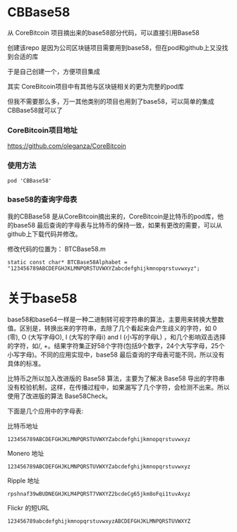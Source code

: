 # CBBase58
从 CoreBitcoin 项目摘出来的base58部分代码，可以直接引用Base58 

创建该repo 是因为公司区块链项目需要用到base58，但在pod和github上又没找到合适的库

于是自己创建一个，方便项目集成

其实 CoreBitcoin项目中有其他与区块链相关的更为完整的pod库

但我不需要那么多，万一其他类别的项目也用到了base58，可以简单的集成CBBase58就可以了

### CoreBitcoin项目地址
https://github.com/oleganza/CoreBitcoin

### 使用方法
```
pod 'CBBase58'
```
### base58的查询字母表

我的CBBase58 是从CoreBitcoin摘出来的，CoreBitcoin是比特币的pod库，他的base58 最后查询的字母表与比特币的保持一致，如果有更改的需要，可以从github上下载代码并修改。

修改代码的位置为：
BTCBase58.m  
```
static const char* BTCBase58Alphabet = "123456789ABCDEFGHJKLMNPQRSTUVWXYZabcdefghijkmnopqrstuvwxyz";
```

# 关于base58
base58和base64一样是一种二进制转可视字符串的算法，主要用来转换大整数值。区别是，转换出来的字符串，去除了几个看起来会产生歧义的字符，如 0 (零), O (大写字母O), I (大写的字母i) and l (小写的字母L) ，和几个影响双击选择的字符，如/, +。结果字符集正好58个字符(包括9个数字，24个大写字母，25个小写字母)。不同的应用实现中，base58 最后查询的字母表可能不同，所以没有具体的标准。

比特币之所以加入改进版的 Base58 算法，主要为了解决 Base58 导出的字符串没有校验机制，这样，在传播过程中，如果漏写了几个字符，会检测不出来。所以使用了改进版的算法 Base58Check。

下面是几个应用中的字母表:

比特币地址
```
123456789ABCDEFGHJKLMNPQRSTUVWXYZabcdefghijkmnopqrstuvwxyz
```
Monero 地址
```
123456789ABCDEFGHJKLMNPQRSTUVWXYZabcdefghijkmnopqrstuvwxyz
```
Ripple 地址
```
rpshnaf39wBUDNEGHJKLM4PQRST7VWXYZ2bcdeCg65jkm8oFqi1tuvAxyz
```
Flickr 的短URL
```
123456789abcdefghijkmnopqrstuvwxyzABCDEFGHJKLMNPQRSTUVWXYZ
```

